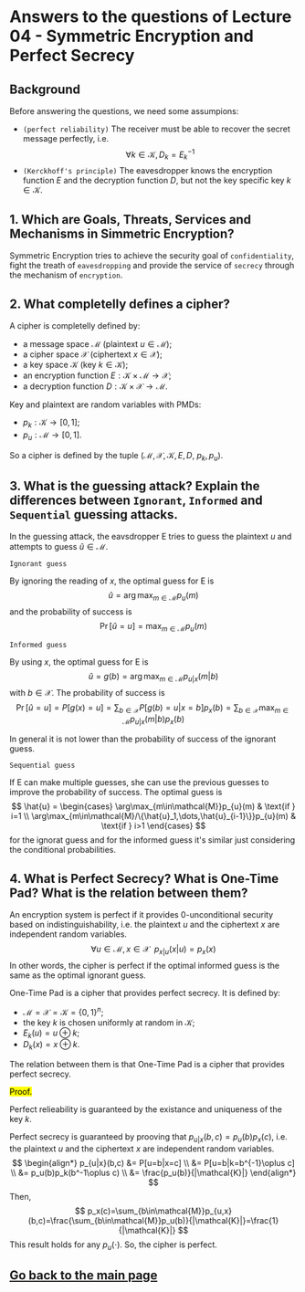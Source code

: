 # Answers to the questions of Lecture 04 - Symmetric Encryption and Perfect Secrecy

## Background
Before answering the questions, we need some assumpions:

- `(perfect reliability)` The receiver must be able to recover the secret message perfectly, i.e. 
$$ \forall k\in\mathcal{K}, D_k = E_k^{-1} $$
- `(Kerckhoff's principle)` The eavesdropper knows the encryption function $E$ and the decryption function $D$, but not the key specific key $k\in\mathcal{K}$.

## 1. Which are Goals, Threats, Services and Mechanisms in Simmetric Encryption?
Symmetric Encryption tries to achieve the security goal of `confidentiality`, fight the treath of `eavesdropping` and provide the service of `secrecy` through the mechanism of `encryption`.

## 2. What completelly defines a cipher?
A cipher is completelly defined by:
- a message space $\mathcal{M}$ (plaintext $u\in\mathcal{M}$);
- a cipher space $\mathcal{X}$ (ciphertext $x\in\mathcal{X}$);
- a key space $\mathcal{K}$ (key $k\in\mathcal{K}$);
- an encryption function $E:\mathcal{K}\times\mathcal{M}\rightarrow\mathcal{X}$;
- a decryption function $D:\mathcal{K}\times\mathcal{X}\rightarrow\mathcal{M}$.

Key and plaintext are random variables with PMDs:
- $p_k:\mathcal{K}\rightarrow[0,1]$;
- $p_u:\mathcal{M}\rightarrow[0,1]$.

So a cipher is defined by the tuple ($\mathcal{M},\mathcal{X},\mathcal{K},E,D$, $p_k,p_u$).

## 3. What is the guessing attack? Explain the differences between `Ignorant`, `Informed` and `Sequential` guessing attacks.
In the guessing attack, the eavsdropper E tries to guess the plaintext $u$ and attempts to guess $\hat{u}\in\mathcal{M}$.

`Ignorant guess`

By ignoring the reading of $x$, the optimal guess for E is 
$$ \hat{u} = \arg\max_{m\in\mathcal{M}}p_u(m) $$
and the probability of success is
$$ \Pr[\hat{u}=u] = \max_{m\in\mathcal{M}}p_u(m) $$

`Informed guess`

By using $x$, the optimal guess for E is
$$ \hat{u} = g(b) = \arg\max_{m\in\mathcal{M}}p_{u|x}(m|b)$$
with $b\in\mathcal{X}$. The probability of success is
$$ \Pr[\hat{u}=u] = P[g(x)=u] = \sum_{b\in\mathcal{X}}P[g(b)=u|x=b]p_x(b)=\sum_{b\in\mathcal{X}}\max_{m\in\mathcal{M}}p_{u|x}(m|b)p_x(b) $$

In general it is not lower than the probability of success of the ignorant guess.

`Sequential guess`

If E can make multiple guesses, she can use the previous guesses to improve the probability of success. The optimal guess is
$$ \hat{u} = 
\begin{cases}
    \arg\max_{m\in\mathcal{M}}p_{u}(m) & \text{if } i=1 \\
    \arg\max_{m\in\mathcal{M}/\{\hat{u}_1,\dots,\hat{u}_{i-1}\}}p_{u}(m) & \text{if } i>1
\end{cases}
$$
for the ignorat guess and for the informed guess it's similar just considering the conditional probabilities.

## 4. What is Perfect Secrecy? What is One-Time Pad? What is the relation between them?
An encryption system is perfect if it provides 0-unconditional security based on indistinguishability, i.e. the plaintext $u$ and the ciphertext $x$ are independent random variables.
$$ \forall u\in\mathcal{M}, x\in\mathcal{X}\ \ p_{x|u}(x|u) = p_x(x) $$
In other words, the cipher is perfect if the optimal informed guess is the same as the optimal ignorant guess.

One-Time Pad is a cipher that provides perfect secrecy. It is defined by:
- $\mathcal{M}=\mathcal{X}=\mathcal{K}=\{0,1\}^n$;
- the key $k$ is chosen uniformly at random in $\mathcal{K}$;
- $E_k(u) = u\oplus k$;
- $D_k(x) = x\oplus k$.

The relation between them is that One-Time Pad is a cipher that provides perfect secrecy.

<mark>Proof.</mark>

Perfect relieability is guaranteed by the existance and uniqueness of the key $k$.

Perfect secrecy is guaranteed by prooving that $p_{u|x}(b,c)=p_u(b)p_x(c)$, i.e. the plaintext $u$ and the ciphertext $x$ are independent random variables.
$$
\begin{align*}
    p_{u|x}(b,c) &= P[u=b|x=c] \\
    &= P[u=b|k=b^{-1}\oplus c] \\
    &= p_u(b)p_k(b^-1\oplus c) \\
    &= \frac{p_u(b)}{|\mathcal{K}|}
\end{align*}
$$
Then,
$$
p_x(c)=\sum_{b\in\mathcal{M}}p_{u,x}(b,c)=\frac{\sum_{b\in\mathcal{M}}p_u(b)}{|\mathcal{K}|}=\frac{1}{|\mathcal{K}|}
$$
This result holds for any $p_u(\cdot)$. So, the cipher is perfect.
## [Go back to the main page](../Possible_Questions.md)